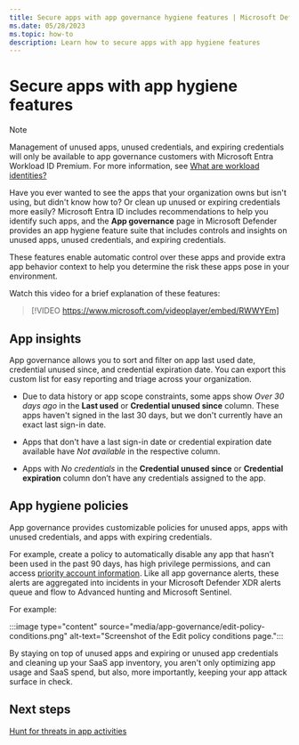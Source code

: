 ```yaml
---
title: Secure apps with app governance hygiene features | Microsoft Defender for Cloud Apps
ms.date: 05/28/2023
ms.topic: how-to
description: Learn how to secure apps with app hygiene features
---
```



# Secure apps with app hygiene features

> [!NOTE]
> Management of unused apps, unused credentials, and expiring credentials will only be available to app governance customers with Microsoft Entra Workload ID Premium. For more information, see [What are workload identities?](/azure/active-directory/workload-identities/workload-identities-overview)

Have you ever wanted to see the apps that your organization owns but isn't using, but didn't know how to? Or clean up unused or expiring credentials more easily? Microsoft Entra ID includes recommendations to help you identify such apps, and the **App governance** page in Microsoft Defender provides an app hygiene feature suite that includes controls and insights on unused apps, unused credentials, and expiring credentials. 

These features enable automatic control over these apps and provide extra app behavior context to help you determine the risk these apps pose in your environment.

Watch this video for a brief explanation of these features:

> [!VIDEO https://www.microsoft.com/videoplayer/embed/RWWYEm]

## App insights

App governance allows you to sort and filter on app last used date, credential unused since, and credential expiration date. You can export this custom list for easy reporting and triage across your organization.

- Due to data history or app scope constraints, some apps show *Over 30 days ago* in the **Last used** or **Credential unused since** column. These apps haven't signed in the last 30 days, but we don't currently have an exact last sign-in date.

- Apps that don't have a last sign-in date or credential expiration date available have *Not available* in the respective column.

- Apps with *No credentials* in the **Credential unused since** or **Credential expiration** column don’t have any credentials assigned to the app.

## App hygiene policies

App governance provides customizable policies for unused apps, apps with unused credentials, and apps with expiring credentials. 

For example, create a policy to automatically disable any app that hasn’t been used in the past 90 days, has high privilege permissions, and can access [priority account information](/microsoft-365/admin/setup/priority-accounts). Like all app governance alerts, these alerts are aggregated into incidents in your Microsoft Defender XDR alerts queue and flow to Advanced hunting and Microsoft Sentinel.

For example:

:::image type="content" source="media/app-governance/edit-policy-conditions.png" alt-text="Screenshot of the Edit policy conditions page.":::

By staying on top of unused apps and expiring or unused app credentials and cleaning up your SaaS app inventory, you aren't only optimizing app usage and SaaS spend, but also, more importantly, keeping your app attack surface in check.


## Next steps

[Hunt for threats in app activities](app-activity-threat-hunting.md)
